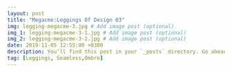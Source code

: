 ```yaml
---
layout: post
title: "Megacme:Leggings Of Design 03"
img: legging-megacme-3.jpg # Add image post (optional)
img_1: legging-megacme-3-1.jpg # Add image post (optional)
img_2: legging-megacme-3-2.jpg # Add image post (optional)
date: 2019-11-05 12:55:00 +0300
description: You’ll find this post in your `_posts` directory. Go ahead and edit it and re-build the site to see your changes. # Add post description (optional)
tag: [Leggings, Seamless,Ombre]
---
```

